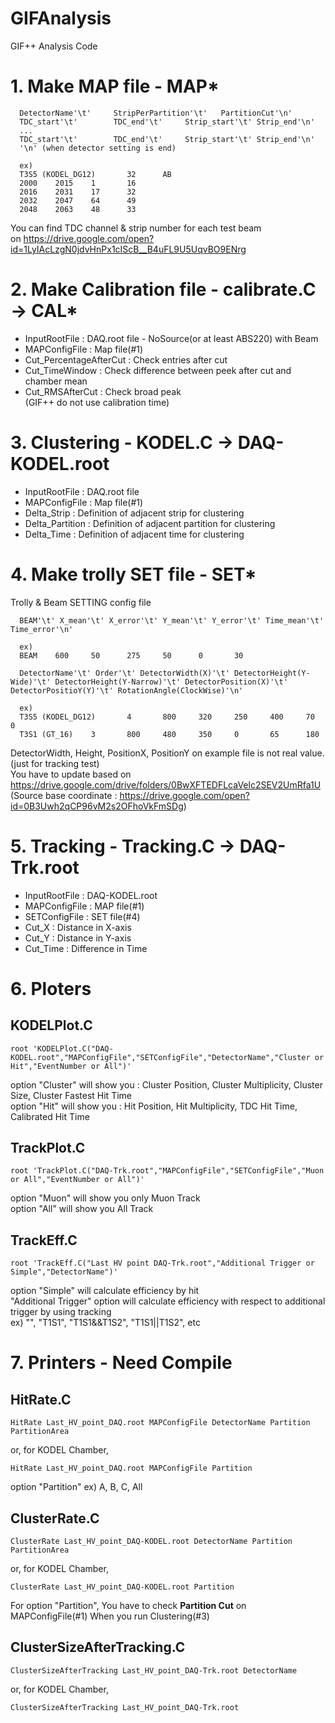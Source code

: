 # GIFAnalysis
GIF++ Analysis Code

# 1. Make MAP file - MAP* 
```
  DetectorName'\t'     StripPerPartition'\t'   PartitionCut'\n'  
  TDC_start'\t'        TDC_end'\t'     Strip_start'\t' Strip_end'\n'  
  ...  
  TDC_start'\t'        TDC_end'\t'     Strip_start'\t' Strip_end'\n'  
  '\n' (when detector setting is end)  
  
  ex)  
  T3S5 (KODEL_DG12)       32      AB  
  2000    2015    1       16  
  2016    2031    17      32  
  2032    2047    64      49  
  2048    2063    48      33  
```
  You can find TDC channel & strip number for each test beam  
  on https://drive.google.com/open?id=1LyIAcLzgN0jdvHnPx1cIScB__B4uFL9U5UqvBO9ENrg  
  
# 2. Make Calibration file - calibrate.C -> CAL*
  
-  InputRootFile : DAQ.root file - NoSource(or at least ABS220) with Beam   
-  MAPConfigFile : Map file(#1)  
-  Cut_PercentageAfterCut : Check entries after cut  
-  Cut_TimeWindow : Check difference between peek after cut and chamber mean  
-  Cut_RMSAfterCut : Check broad peak  
  (GIF++ do not use calibration time)  
  
# 3. Clustering - KODEL.C -> DAQ-KODEL.root 
  
-  InputRootFile : DAQ.root file  
-  MAPConfigFile : Map file(#1)  
-  Delta_Strip : Definition of adjacent strip for clustering  
-  Delta_Partition : Definition of adjacent partition for clustering  
-  Delta_Time : Definition of adjacent time for clustering  
  
# 4. Make trolly SET file - SET*
  Trolly & Beam SETTING config file  
```  
  BEAM'\t' X_mean'\t' X_error'\t' Y_mean'\t' Y_error'\t' Time_mean'\t' Time_error'\n'
  
  ex)  
  BEAM    600     50      275     50      0       30
  
  DetectorName'\t' Order'\t' DetectorWidth(X)'\t' DetectorHeight(Y-Wide)'\t' DetectorHeight(Y-Narrow)'\t' DetectorPosition(X)'\t' DetectorPositioY(Y)'\t' RotationAngle(ClockWise)'\n'    
  
  ex)  
  T3S5 (KODEL_DG12)       4       800     320     250     400     70      0  
  T3S1 (GT_16)    3       800     480     350     0       65      180
```  
  DetectorWidth, Height, PositionX, PositionY on example file is not real value. (just for tracking test)  
  You have to update based on  
  https://drive.google.com/drive/folders/0BwXFTEDFLcaVelc2SEV2UmRfa1U  
  (Source base coordinate : https://drive.google.com/open?id=0B3Uwh2qCP96vM2s2OFhoVkFmSDg)  
  
# 5. Tracking - Tracking.C -> DAQ-Trk.root
  
-  InputRootFile : DAQ-KODEL.root  
-  MAPConfigFile : MAP file(#1)  
-  SETConfigFile : SET file(#4)  
-  Cut_X : Distance in X-axis  
-  Cut_Y : Distance in Y-axis  
-  Cut_Time : Difference in Time  
  
# 6. Ploters
## KODELPlot.C
  ```
  root 'KODELPlot.C("DAQ-KODEL.root","MAPConfigFile","SETConfigFile","DetectorName","Cluster or Hit","EventNumber or All")'  
  ```
  option "Cluster" will show you : Cluster Position, Cluster Multiplicity, Cluster Size, Cluster Fastest Hit Time  
  option "Hit" will show you : Hit Position, Hit Multiplicity, TDC Hit Time, Calibrated Hit Time  
## TrackPlot.C
  ```
  root 'TrackPlot.C("DAQ-Trk.root","MAPConfigFile","SETConfigFile","Muon or All","EventNumber or All")'  
  ```
  option "Muon" will show you only Muon Track  
  option "All" will show you All Track
## TrackEff.C  
  ```
  root 'TrackEff.C("Last HV point DAQ-Trk.root","Additional Trigger or Simple","DetectorName")'  
  ```
  option "Simple" will calculate efficiency by hit  
  "Additional Trigger" option will calculate efficiency with respect to additional trigger by using tracking  
  ex) "", "T1S1", "T1S1&&T1S2", "T1S1||T1S2", etc  
  
# 7. Printers - Need Compile  
## HitRate.C
  ```  
  HitRate Last_HV_point_DAQ.root MAPConfigFile DetectorName Partition PartitionArea  
  ```
  or, for KODEL Chamber,
  ```
  HitRate Last_HV_point_DAQ.root MAPConfigFile Partition  
  ```
  option "Partition" ex) A, B, C, All
## ClusterRate.C
  ```
  ClusterRate Last_HV_point_DAQ-KODEL.root DetectorName Partition PartitionArea  
  ```
  or, for KODEL Chamber, 
  ```
  ClusterRate Last_HV_point_DAQ-KODEL.root Partition  
  ```
  For option "Partition", You have to check __Partition Cut__ on MAPConfigFile(#1) When you run Clustering(#3)  
## ClusterSizeAfterTracking.C
  ```
  ClusterSizeAfterTracking Last_HV_point_DAQ-Trk.root DetectorName   
  ```
  or, for KODEL Chamber, 
  ```
  ClusterSizeAfterTracking Last_HV_point_DAQ-Trk.root  
  ```
  
